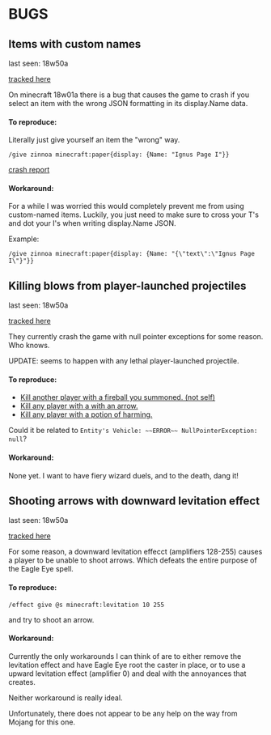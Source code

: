 # BUGS


## Items with custom names
last seen: 18w50a

[tracked here](https://bugs.mojang.com/browse/MC-123782)

On minecraft 18w01a there is a bug that causes the game to crash if you select an item with the wrong JSON formatting in its display.Name data.

#### To reproduce:
Literally just give yourself an item the "wrong" way.
```
/give zinnoa minecraft:paper{display: {Name: "Ignus Page I"}}
```
[crash report](https://github.com/isaachelbling/zMagic/blob/master/notes/crashes/json-display-name.txt)

#### Workaround:

For a while I was worried this would completely prevent me from using custom-named items.
Luckily, you just need to make sure to cross your T's and dot your I's when writing display.Name JSON.

Example:

```
/give zinnoa minecraft:paper{display: {Name: "{\"text\":\"Ignus Page I\"}"}}
```


## Killing blows from player-launched projectiles
last seen: 18w50a

[tracked here](https://bugs.mojang.com/browse/MC-122883)

They currently crash the game with null pointer exceptions for some reason. Who knows.

UPDATE: seems to happen with any lethal player-launched projectile.

#### To reproduce:
- [Kill another player with a fireball you summoned. (not self)](https://github.com/isaachelbling/zMagic/blob/master/notes/crashes/fireball.txt)
- [Kill any player with a with an arrow.](https://github.com/isaachelbling/zMagic/blob/master/notes/crashes/arrow.txt)
- [Kill any player with a potion of harming.](https://github.com/isaachelbling/zMagic/blob/master/notes/crashes/potion.txt)

Could it be related to ```Entity's Vehicle: ~~ERROR~~ NullPointerException: null```?


#### Workaround:
None yet. I want to have fiery wizard duels, and to the death, dang it!


## Shooting arrows with downward levitation effect
last seen: 18w50a

[tracked here](https://bugs.mojang.com/browse/MC-98222?jql=text%20~%20%22levitation%20bow%22)

For some reason, a downward levitation effecct (amplifiers 128-255) causes a player to be unable to shoot arrows. Which defeats the entire purpose of the Eagle Eye spell.

#### To reproduce:
```
/effect give @s minecraft:levitation 10 255
```
and try to shoot an arrow.


#### Workaround:
Currently the only workarounds I can think of are to either remove the levitation effect and have Eagle Eye root the caster in place, or to use a upward levitation effect (amplifier 0) and deal with the annoyances that creates.

Neither workaround is really ideal.

Unfortunately, there does not appear to be any help on the way from Mojang for this one.
